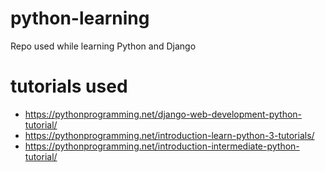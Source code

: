 # python-learning
Repo used while learning Python and Django

# tutorials used
- https://pythonprogramming.net/django-web-development-python-tutorial/
- https://pythonprogramming.net/introduction-learn-python-3-tutorials/
- https://pythonprogramming.net/introduction-intermediate-python-tutorial/
